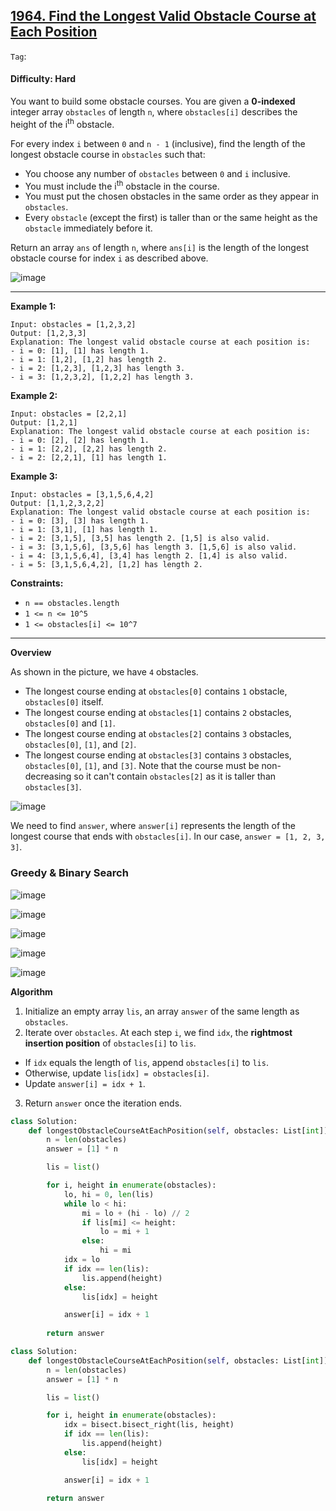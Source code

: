 ## [1964. Find the Longest Valid Obstacle Course at Each Position](https://leetcode.com/problems/find-the-longest-valid-obstacle-course-at-each-position/)

```Tag```:

#### Difficulty: Hard

You want to build some obstacle courses. You are given a __0-indexed__ integer array ```obstacles``` of length ```n```, where ```obstacles[i]``` describes the height of the i<sup>th</sup> obstacle.

For every index ```i``` between ```0``` and ```n - 1``` (inclusive), find the length of the longest obstacle course in ```obstacles``` such that:

- You choose any number of ```obstacles``` between ```0``` and ```i``` inclusive.
- You must include the i<sup>th</sup> obstacle in the course.
- You must put the chosen obstacles in the same order as they appear in ```obstacles```.
- Every ```obstacle``` (except the first) is taller than or the same height as the ```obstacle``` immediately before it.

Return an array ```ans``` of length ```n```, where ```ans[i]``` is the length of the longest obstacle course for index ```i``` as described above.

![image](https://user-images.githubusercontent.com/35042430/236702544-2695b4c9-7460-4d63-baa9-5928784a5d19.png)

---

__Example 1:__
```
Input: obstacles = [1,2,3,2]
Output: [1,2,3,3]
Explanation: The longest valid obstacle course at each position is:
- i = 0: [1], [1] has length 1.
- i = 1: [1,2], [1,2] has length 2.
- i = 2: [1,2,3], [1,2,3] has length 3.
- i = 3: [1,2,3,2], [1,2,2] has length 3.
```

__Example 2:__
```
Input: obstacles = [2,2,1]
Output: [1,2,1]
Explanation: The longest valid obstacle course at each position is:
- i = 0: [2], [2] has length 1.
- i = 1: [2,2], [2,2] has length 2.
- i = 2: [2,2,1], [1] has length 1.
```

__Example 3:__
```
Input: obstacles = [3,1,5,6,4,2]
Output: [1,1,2,3,2,2]
Explanation: The longest valid obstacle course at each position is:
- i = 0: [3], [3] has length 1.
- i = 1: [3,1], [1] has length 1.
- i = 2: [3,1,5], [3,5] has length 2. [1,5] is also valid.
- i = 3: [3,1,5,6], [3,5,6] has length 3. [1,5,6] is also valid.
- i = 4: [3,1,5,6,4], [3,4] has length 2. [1,4] is also valid.
- i = 5: [3,1,5,6,4,2], [1,2] has length 2.
```

__Constraints:__

- ```n == obstacles.length```
- ```1 <= n <= 10^5```
- ```1 <= obstacles[i] <= 10^7```

---

__Overview__

As shown in the picture, we have ```4``` obstacles.

- The longest course ending at ```obstacles[0]``` contains ```1``` obstacle, ```obstacles[0]``` itself.
- The longest course ending at ```obstacles[1]``` contains ```2``` obstacles, ```obstacles[0]``` and ```[1]```.
- The longest course ending at ```obstacles[2]``` contains ```3``` obstacles, ```obstacles[0]```, ```[1]```, and ```[2]```.
- The longest course ending at ```obstacles[3]``` contains ```3``` obstacles, ```obstacles[0]```, ```[1]```, and ```[3]```. Note that the course must be non-decreasing so it can't contain ```obstacles[2]``` as it is taller than ```obstacles[3]```.

![image](https://leetcode.com/problems/find-the-longest-valid-obstacle-course-at-each-position/Figures/1964/1.png)

We need to find ```answer```, where ```answer[i]``` represents the length of the longest course that ends with ```obstacles[i]```. In our case, ```answer = [1, 2, 3, 3]```.

### Greedy & Binary Search

![image](https://leetcode.com/problems/find-the-longest-valid-obstacle-course-at-each-position/Figures/1964/3.png)

![image](https://leetcode.com/problems/find-the-longest-valid-obstacle-course-at-each-position/Figures/1964/4.png)

![image](https://leetcode.com/problems/find-the-longest-valid-obstacle-course-at-each-position/Figures/1964/5.png)

![image](https://leetcode.com/problems/find-the-longest-valid-obstacle-course-at-each-position/Figures/1964/2.png)

![image](https://leetcode.com/problems/find-the-longest-valid-obstacle-course-at-each-position/Figures/1964/2_1.png)

__Algorithm__

1. Initialize an empty array ```lis```, an array ```answer``` of the same length as ```obstacles```.
2. Iterate over ```obstacles```. At each step ```i```, we find ```idx```, the __rightmost insertion position__ of ```obstacles[i]``` to ```lis```.
- If ```idx``` equals the length of ```lis```, append ```obstacles[i]``` to ```lis```.
- Otherwise, update ```lis[idx] = obstacles[i]```.
- Update ```answer[i] = idx + 1```.
3. Return ```answer``` once the iteration ends.

```Python
class Solution:
    def longestObstacleCourseAtEachPosition(self, obstacles: List[int]) -> List[int]:
        n = len(obstacles)
        answer = [1] * n

        lis = list()

        for i, height in enumerate(obstacles):
            lo, hi = 0, len(lis)
            while lo < hi:
                mi = lo + (hi - lo) // 2
                if lis[mi] <= height:
                    lo = mi + 1
                else:
                    hi = mi                
            idx = lo
            if idx == len(lis):
                lis.append(height)
            else:
                lis[idx] = height

            answer[i] = idx + 1
        
        return answer
```

```Python
class Solution:
    def longestObstacleCourseAtEachPosition(self, obstacles: List[int]) -> List[int]:
        n = len(obstacles)
        answer = [1] * n

        lis = list()

        for i, height in enumerate(obstacles):
            idx = bisect.bisect_right(lis, height)
            if idx == len(lis):
                lis.append(height)
            else:
                lis[idx] = height

            answer[i] = idx + 1
        
        return answer
```
